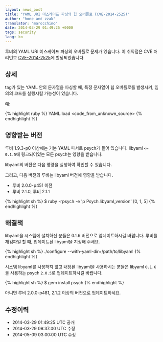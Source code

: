```yaml
---
layout: news_post
title: "YAML URI 이스케이프 파싱의 힙 오버플로 (CVE-2014-2525)"
author: "hone and zzak"
translator: "marocchino"
date: 2014-03-29 01:49:25 +0000
tags: security
lang: ko
---
```


루비의 YAML URI 이스케이프 파싱의 오버플로 문제가 있습니다.
이 취약점은 CVE 처리번호
[CVE-2014-2525](http://www.ocert.org/advisories/ocert-2014-003.html)에
할당되었습니다.

## 상세

tag가 있는 YAML 안의 문자열을 파싱할 때, 특정 문자열이 힙
오버플로를 발생시켜, 임의의 코드를 실행시킬 가능성이 있습니다.

예:

{% highlight ruby %}
YAML.load <code_from_unknown_source>
{% endhighlight %}

## 영향받는 버전

루비 1.9.3-p0 이상에는 기본 YAML 파서로 psych가 들어 있습니다.
libyaml `<= 0.1.5`에 링크되어있는 모든 psych는 영향을 받습니다.

libyaml의 버전은 다음 명령을 실행하여 확인할 수 있습니다.

그리고, 다음 버전의 루비는 libyaml 버전에 영향을 받습니다.

* 루비 2.0.0-p451 이전
* 루비 2.1.0, 루비 2.1.1

{% highlight sh %}
$ ruby -rpsych -e 'p Psych.libyaml_version'
[0, 1, 5]
{% endhighlight %}

## 해결책

libyaml을 시스템에 설치하신 분들은 0.1.6 버전으로 업데이트하시길
바랍니다. 루비를 재컴파일 할 때, 업데이트된 libyaml을 지정해
주세요.

{% highlight sh %}
./configure --with-yaml-dir=/path/to/libyaml
{% endhighlight %}

시스템 libyaml를 사용하지 않고 내장된 libyaml을 사용하시는 분들은
libyaml `0.1.6`을 사용하는 psych `2.0.5`로 업데이트하시길 바랍니다.

{% highlight sh %}
$ gem install psych
{% endhighlight %}

아니면 루비 2.0.0-p481, 2.1.2 이상의 버전으로 업데이트하세요.

## 수정이력

* 2014-03-29 01:49:25 UTC 공개
* 2014-03-29 09:37:00 UTC 수정
* 2014-05-09 03:00:00 UTC 수정
